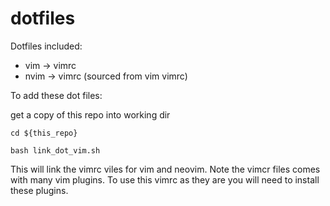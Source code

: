 # dotfiles

Dotfiles included:

* vim -> vimrc
* nvim -> vimrc (sourced from vim vimrc)

To add these dot files:

get a copy of this repo into working dir

```
cd ${this_repo}
```
```
bash link_dot_vim.sh
```

This will link the vimrc viles for vim and neovim. Note the vimcr files comes with many vim plugins. To use this vimrc as they are you will need to install these plugins.
